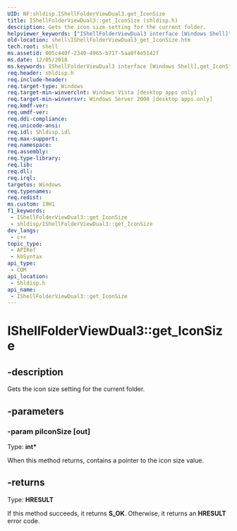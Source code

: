 ```yaml
---
UID: NF:shldisp.IShellFolderViewDual3.get_IconSize
title: IShellFolderViewDual3::get_IconSize (shldisp.h)
description: Gets the icon size setting for the current folder.
helpviewer_keywords: ["IShellFolderViewDual3 interface [Windows Shell]","get_IconSize method","IShellFolderViewDual3.get_IconSize","IShellFolderViewDual3::get_IconSize","_shell_IShellFolderViewDual3_get_IconSize","get_IconSize","get_IconSize method [Windows Shell]","get_IconSize method [Windows Shell]","IShellFolderViewDual3 interface","shell.IShellFolderViewDual3_get_IconSize","shldisp/IShellFolderViewDual3::get_IconSize"]
old-location: shell\IShellFolderViewDual3_get_IconSize.htm
tech.root: shell
ms.assetid: 005c440f-2340-4965-b717-5aa0f4e5142f
ms.date: 12/05/2018
ms.keywords: IShellFolderViewDual3 interface [Windows Shell],get_IconSize method, IShellFolderViewDual3.get_IconSize, IShellFolderViewDual3::get_IconSize, _shell_IShellFolderViewDual3_get_IconSize, get_IconSize, get_IconSize method [Windows Shell], get_IconSize method [Windows Shell],IShellFolderViewDual3 interface, shell.IShellFolderViewDual3_get_IconSize, shldisp/IShellFolderViewDual3::get_IconSize
req.header: shldisp.h
req.include-header: 
req.target-type: Windows
req.target-min-winverclnt: Windows Vista [desktop apps only]
req.target-min-winversvr: Windows Server 2008 [desktop apps only]
req.kmdf-ver: 
req.umdf-ver: 
req.ddi-compliance: 
req.unicode-ansi: 
req.idl: Shldisp.idl
req.max-support: 
req.namespace: 
req.assembly: 
req.type-library: 
req.lib: 
req.dll: 
req.irql: 
targetos: Windows
req.typenames: 
req.redist: 
ms.custom: 19H1
f1_keywords:
 - IShellFolderViewDual3::get_IconSize
 - shldisp/IShellFolderViewDual3::get_IconSize
dev_langs:
 - c++
topic_type:
 - APIRef
 - kbSyntax
api_type:
 - COM
api_location:
 - Shldisp.h
api_name:
 - IShellFolderViewDual3::get_IconSize
---
```


# IShellFolderViewDual3::get_IconSize


## -description

Gets the icon size setting for the current folder.

## -parameters

### -param piIconSize [out]

Type: <b>int*</b>

When this method returns, contains a pointer to the icon size value.

## -returns

Type: <b>HRESULT</b>

If this method succeeds, it returns <b xmlns:loc="http://microsoft.com/wdcml/l10n">S_OK</b>. Otherwise, it returns an <b xmlns:loc="http://microsoft.com/wdcml/l10n">HRESULT</b> error code.

